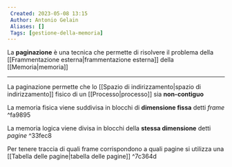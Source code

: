 ```yaml
---
 Created: 2023-05-08 13:15
 Author: Antonio Gelain
 Aliases: []
 Tags: [gestione-della-memoria]
---
```


La **paginazione** è una tecnica che permette di risolvere il problema della [[Frammentazione esterna|frammentazione esterna]] della [[Memoria|memoria]]

---

La paginazione permette che lo [[Spazio di indirizzamento|spazio di indirizzamento]] fisico di un [[Processo|processo]] sia **non-contiguo**

La memoria fisica viene suddivisa in blocchi di **dimensione fissa** detti *frame* ^fa9895

La memoria logica viene divisa in blocchi della **stessa dimensione** detti *pagine* ^33fec8

Per tenere traccia di quali frame corrispondono a quali pagine si utilizza una [[Tabella delle pagine|tabella delle pagine]] ^7c364d